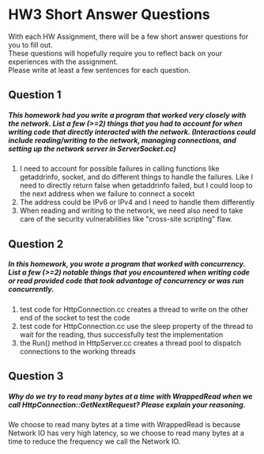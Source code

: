 # HW3 Short Answer Questions  
With each HW Assignment, there will be a few short answer questions for you to fill out.  
These questions will hopefully require you to reflect back on your experiences with the assignment.  
Please write at least a few sentences for each question.

## Question 1
##### This homework had you write a program that worked very closely with the network. List a few (>=2) things that you had to account for when writing code that directly interacted with the network. (Interactions could include reading/writing to the network, managing connections, and setting up the network server in ServerSocket.cc)
1. I need to account for possible failures in calling functions like
 getaddrinfo, socket, and do different things to handle the failures. Like I
  need to directly return false when getaddrinfo failed, but I could loop to
   the next address when we failure to connect a socekt
2. The address could be IPv6 or IPv4 and I need to handle them differently
3. When reading and writing to the network, we need also need to take care of
 the security vulnerabilities like "cross-site scripting" flaw.


## Question 2
##### In this homework, you wrote a program that worked with concurrency. List a few (>=2) notable things that you encountered when writing code or read provided code that took advantage of concurrency or was run concurrently.
1. test code for HttpConnection.cc creates a thread to write on the other end
 of the socket to test the code
2. test code for HttpConnection.cc use the sleep property of the thread to
 wait for the reading, thus successfully test the implementation
3. the Run() method in HttpServer.cc creates a thread pool to dispatch
 connections to the working threads



## Question 3
##### Why do we try to read many bytes at a time with WrappedRead when we call HttpConnection::GetNextRequest? Please explain your reasoning. 
We choose to read many bytes at a time with WrappedRead is because Network IO
 has very high latency, so we choose to read many bytes at a time to reduce
  the frequency we call the Network IO.


